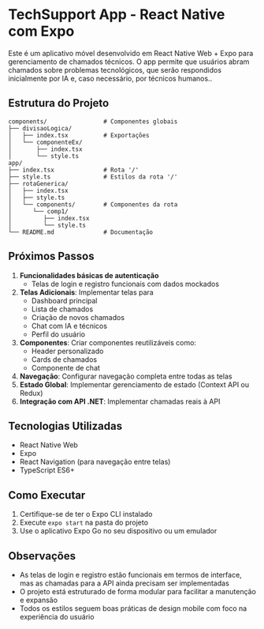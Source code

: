 # TechSupport App -  React Native com Expo

Este é um aplicativo móvel desenvolvido em React Native Web + Expo para gerenciamento de chamados técnicos. O app permite que usuários abram chamados sobre problemas tecnológicos, que serão respondidos inicialmente por IA e, caso necessário, por técnicos humanos..

## Estrutura do Projeto

```
components/                # Componentes globais
├── divisaoLogica/
│   ├── index.tsx          # Exportações
│   └── componenteEx/
│       ├── index.tsx
│       └── style.ts
app/
├── index.tsx              # Rota '/'
├── style.ts               # Estilos da rota '/'
├── rotaGenerica/
│   ├── index.tsx
│   ├── style.ts
│   └── components/        # Componentes da rota
│      └── comp1/
│         ├── index.tsx
│         └── style.ts
└── README.md              # Documentação

```

## Próximos Passos

1. **Funcionalidades básicas de autenticação**
   - Telas de login e registro funcionais com dados mockados
2. **Telas Adicionais**: Implementar telas para
   - Dashboard principal
   - Lista de chamados
   - Criação de novos chamados
   - Chat com IA e técnicos
   - Perfil do usuário
3. **Componentes**: Criar componentes reutilizáveis como:
   - Header personalizado
   - Cards de chamados
   - Componente de chat
4. **Navegação**: Configurar navegação completa entre todas as telas
5. **Estado Global**: Implementar gerenciamento de estado (Context API ou Redux)
6. **Integração com API .NET**: Implementar chamadas reais à API

## Tecnologias Utilizadas

- React Native Web
- Expo
- React Navigation (para navegação entre telas)
- TypeScript ES6+

## Como Executar

1. Certifique-se de ter o Expo CLI instalado
2. Execute `expo start` na pasta do projeto
3. Use o aplicativo Expo Go no seu dispositivo ou um emulador

## Observações

- As telas de login e registro estão funcionais em termos de interface, mas as chamadas para a API ainda precisam ser implementadas
- O projeto está estruturado de forma modular para facilitar a manutenção e expansão
- Todos os estilos seguem boas práticas de design mobile com foco na experiência do usuário

